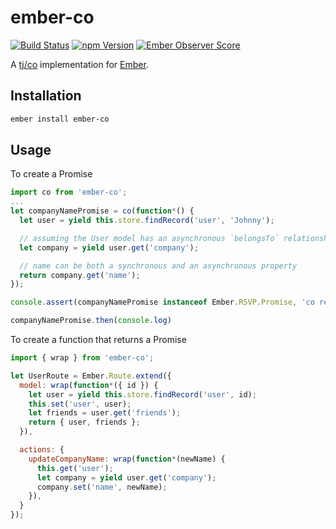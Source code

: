 # ember-co

[![Build Status](https://travis-ci.org/akatov/ember-co.svg?branch=master)](https://travis-ci.org/akatov/ember-co)
[![npm Version](https://img.shields.io/npm/v/ember-co.svg?style=flat-square)](https://www.npmjs.org/package/ember-co)
[![Ember Observer Score](http://emberobserver.com/badges/ember-popout.svg)](http://emberobserver.com/addons/ember-co)

A [tj/co](https://github.com/tj/co) implementation for [Ember](http://emberjs.com/).

## Installation

```bash
ember install ember-co
```

## Usage

To create a Promise

```js
import co from 'ember-co';
...
let companyNamePromise = co(function*() {
  let user = yield this.store.findRecord('user', 'Johnny');

  // assuming the User model has an asynchronous `belongsTo` relationship with Company model
  let company = yield user.get('company');

  // name can be both a synchronous and an asynchronous property
  return company.get('name');
});

console.assert(companyNamePromise instanceof Ember.RSVP.Promise, 'co returns an Ember promise');

companyNamePromise.then(console.log)
```

To create a function that returns a Promise

```js
import { wrap } from 'ember-co';

let UserRoute = Ember.Route.extend({
  model: wrap(function*({ id }) {
    let user = yield this.store.findRecord('user', id);
    this.set('user', user);
    let friends = user.get('friends');
    return { user, friends };
  }),

  actions: {
    updateCompanyName: wrap(function*(newName) {
      this.get('user');
      let company = yield user.get('company');
      company.set('name', newName);
    }),
  }
});
```
